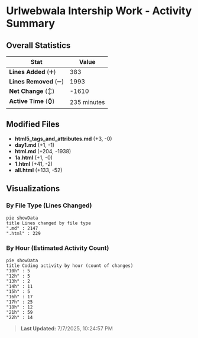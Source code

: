# Urlwebwala Intership Work - Activity Summary 

## Overall Statistics

| Stat                   | Value                                                             |
| ---------------------- | ----------------------------------------------------------------- |
| **Lines Added** (➕)   | 383                                          |
| **Lines Removed** (➖) | 1993                                        |
| **Net Change** (↕)    | -1610                |
| **Active Time** (⌚)   | 235 minutes |


## Modified Files
- **html5_tags_and_attributes.md** (+3, -0)
- **day1.md** (+1, -1)
- **html.md** (+204, -1938)
- **1a.html** (+1, -0)
- **1.html** (+41, -2)
- **all.html** (+133, -52)

## Visualizations

### By File Type (Lines Changed)

```mermaid
pie showData
title Lines changed by file type
".md" : 2147
".html" : 229
```

### By Hour (Estimated Activity Count)

```mermaid
pie showData
title Coding activity by hour (count of changes)
"10h" : 5
"12h" : 5
"13h" : 2
"14h" : 11
"15h" : 5
"16h" : 17
"17h" : 25
"18h" : 12
"21h" : 59
"22h" : 14
```


> **Last Updated:** 7/7/2025, 10:24:57 PM